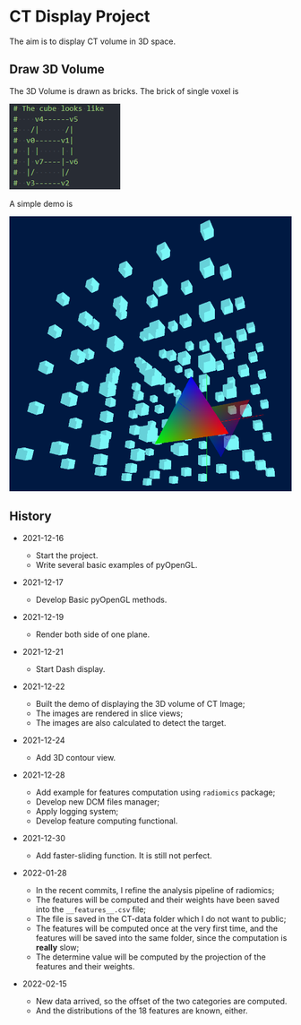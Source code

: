 # CT Display Project

The aim is to display CT volume in 3D space.

## Draw 3D Volume

The 3D Volume is drawn as bricks.
The brick of single voxel is

![pngs-mat3-0](./pngs/mat3-0.png)

A simple demo is

![pngs-mat3-1](./pngs/mat3-1.png)

## History

-   2021-12-16

    -   Start the project.
    -   Write several basic examples of pyOpenGL.

-   2021-12-17

    -   Develop Basic pyOpenGL methods.

-   2021-12-19

    -   Render both side of one plane.

-   2021-12-21

    -   Start Dash display.

-   2021-12-22

    -   Built the demo of displaying the 3D volume of CT Image;
    -   The images are rendered in slice views;
    -   The images are also calculated to detect the target.

-   2021-12-24

    -   Add 3D contour view.

-   2021-12-28

    -   Add example for features computation using `radiomics` package;
    -   Develop new DCM files manager;
    -   Apply logging system;
    -   Develop feature computing functional.

-   2021-12-30

    -   Add faster-sliding function. It is still not perfect.

-   2022-01-28

    -   In the recent commits, I refine the analysis pipeline of radiomics;
    -   The features will be computed and their weights have been saved into the `__features__.csv` file;
    -   The file is saved in the CT-data folder which I do not want to public;
    -   The features will be computed once at the very first time,
        and the features will be saved into the same folder,
        since the computation is **really** slow;
    -   The determine value will be computed by the projection of the features and their weights.

-   2022-02-15
    -   New data arrived, so the offset of the two categories are computed.
    -   And the distributions of the 18 features are known, either.
